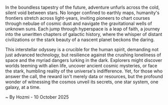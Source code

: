 
In the boundless tapestry of the future, adventure unfurls across the cold, silent void between stars. No longer confined to earthly maps, humanity's frontiers stretch across light-years, inviting pioneers to chart courses through nebulae of cosmic dust and navigate the gravitational wells of unknown suns. Each jump through hyperspace is a leap of faith, a journey into the unwritten chapters of galactic history, where the whisper of distant civilizations or the stark beauty of a nascent planet beckons the daring.

This interstellar odyssey is a crucible for the human spirit, demanding not just advanced technology, but resilience against the crushing loneliness of space and the myriad dangers lurking in the dark. Explorers might discover worlds teeming with alien life, uncover ancient cosmic mysteries, or face the stark, humbling reality of the universe's indifference. Yet, for those who answer the call, the reward isn't merely data or resources, but the profound wonder of witnessing the cosmos unveil its secrets, one star system, one galaxy, at a time.

~ By Hozmi - 10 October 2025
